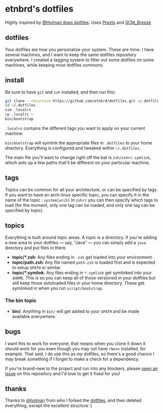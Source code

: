 # etnbrd's dotfiles

Highly inspired by [@Holman does dotfiles](https://github.com/holman/dotfiles).
Uses [Prezto](https://github.com/etnbrd/prezto) and [SCM_Breeze](https://github.com/etnbrd/scm_breeze)

## dotfiles

Your dotfiles are how you personalize your system. These are mine.
I have several machines, and I want to keep the same dotfiles repository everywhere.
I created a tagging system to filter out some dotfiles on some machines, while keeping most dotfiles commons.

## install

Be sure to have `git` and `zsh` installed, and then run this:

```sh
git clone --recursive https://github.com/etnbrd/dotfiles.git ~/.dotfiles
cd ~/.dotfiles
vim .localrc
cp .localrc ~
bin/bootstrap
```


`.localrc` contains the different tags you want to apply on your current machine.

`bin/bootstrap` will symlink the appropriate files in `.dotfiles` to your home directory.
Everything is configured and tweaked within `~/.dotfiles`.

The main file you'll want to change right off the bat is `zsh/zshrc.symlink`,
which sets up a few paths that'll be different on your particular machine.

## tags

Topics can be common for all your architecture, or can be specified by tags.
If you want to have an arch-linux specific topic, you can specify it in the name of the topic : `system[arch]`
In `zshrc` you can then specify which tags to load (for the moment, only one tag can be loaded, and only one tag can be specified by topic).

## topics

Everything is built around topic areas.
A topic is a directory.
If you're adding a new area to your dotfiles — say, "Java" — you can simply add a `java` directory and put files in there.

- **topic/\*.zsh**: Any files ending in `.zsh` get loaded into your
  environment.
- **topic/path.zsh**: Any file named `path.zsh` is loaded first and is
  expected to setup `$PATH` or similar.
- **topic/\*.symlink**: Any files ending in `*.symlink` get symlinked into
  your `$HOME`. This is so you can keep all of those versioned in your dotfiles
  but still keep those autoloaded files in your home directory. These get
  symlinked in when you run `script/bootstrap`.

### The bin topic

- **bin/**: Anything in `bin/` will get added to your `$PATH` and be made
  available everywhere.

## bugs

I want this to work for everyone; that means when you clone it down it should
work for you even though you may not have `rbenv` installed, for example. That
said, I do use this as *my* dotfiles, so there's a good chance I may break
something if I forget to make a check for a dependency.

If you're brand-new to the project and run into any blockers, please
[open an issue](https://github.com/holman/dotfiles/issues) on this repository
and I'd love to get it fixed for you!

## thanks

Thanks to [@holman](https://github.com/holman) from who I forked the [dotfiles](https://github.com/holman/dotfiles), and then deleted everything, except the excellent structure :)

